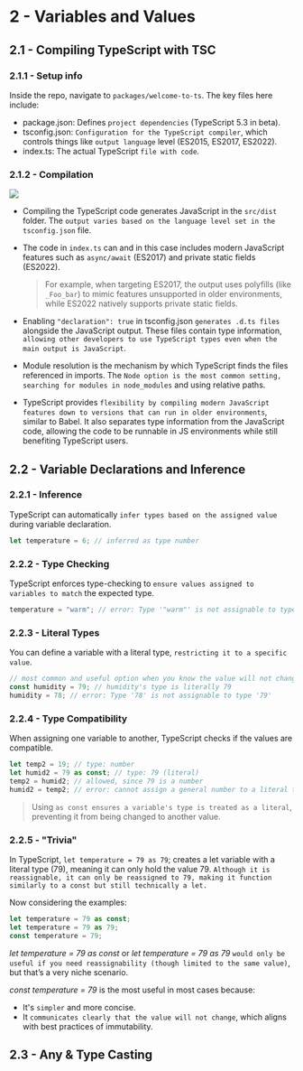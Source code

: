 # 2 - Variables and Values

## 2.1 - Compiling TypeScript with TSC

### 2.1.1 - Setup info

Inside the repo, navigate to `packages/welcome-to-ts`. The key files here include:

- package.json: Defines `project dependencies` (TypeScript 5.3 in beta).
- tsconfig.json: `Configuration for the TypeScript compiler`, which controls things like `output language` level (ES2015, ES2017, ES2022).
- index.ts: The actual TypeScript `file with code`.

### 2.1.2 - Compilation

![](https://i.imgur.com/DB7XEjg.png)

- Compiling the TypeScript code generates JavaScript in the `src/dist` folder. The `output varies based on the language level set in the tsconfig.json` file.
- The code in `index.ts` can and in this case includes modern JavaScript features such as `async/await` (ES2017) and private static fields (ES2022).

  > For example, when targeting ES2017, the output uses polyfills (like `_Foo_bar`) to mimic features unsupported in older environments, while ES2022 natively supports private static fields.

- Enabling `"declaration": true` in tsconfig.json `generates .d.ts files` alongside the JavaScript output. These files contain type information, `allowing other developers to use TypeScript types even when the main output is JavaScript`.

- Module resolution is the mechanism by which TypeScript finds the files referenced in imports. The `Node option is the most common setting, searching for modules in node_modules` and using relative paths.

- TypeScript provides `flexibility by compiling modern JavaScript features down to versions that can run in older environments`, similar to Babel. It also separates type information from the JavaScript code, allowing the code to be runnable in JS environments while still benefiting TypeScript users.

## 2.2 - Variable Declarations and Inference

### 2.2.1 - Inference

TypeScript can automatically `infer types based on the assigned value` during variable declaration.

```ts
let temperature = 6; // inferred as type number
```

### 2.2.2 - Type Checking

TypeScript enforces type-checking to `ensure values assigned to variables to match` the expected type.

```ts
temperature = "warm"; // error: Type '"warm"' is not assignable to type 'number'
```

### 2.2.3 - Literal Types

You can define a variable with a literal type, `restricting it to a specific value`.

```ts
// most common and useful option when you know the value will not change.
const humidity = 79; // humidity's type is literally 79
humidity = 78; // error: Type '78' is not assignable to type '79'
```

### 2.2.4 - Type Compatibility

When assigning one variable to another, TypeScript checks if the values are compatible.

```ts
let temp2 = 19; // type: number
let humid2 = 79 as const; // type: 79 (literal)
temp2 = humid2; // allowed, since 79 is a number
humid2 = temp2; // error: cannot assign a general number to a literal type
```

> Using `as const ensures a variable's type is treated as a literal`, preventing it from being changed to another value.

### 2.2.5 - "Trivia"

In TypeScript, `let temperature = 79 as 79`; creates a let variable with a literal type (79), meaning it can only hold the value 79. `Although it is reassignable, it can only be reassigned to 79, making it function similarly to a const but still technically a let.`

Now considering the examples:

```ts
let temperature = 79 as const;
let temperature = 79 as 79;
const temperature = 79;
```

_let temperature = 79 as const_ or _let temperature = 79 as 79_ `would only be useful if you need reassignability (though limited to the same value)`, but that’s a very niche scenario.

_const temperature = 79_ is the most useful in most cases because:

- It's `simpler` and more concise.
- It `communicates clearly that the value will not change`, which aligns with best practices of immutability.

## 2.3 - Any & Type Casting